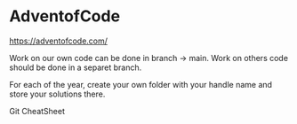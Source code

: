 # AdventofCode

https://adventofcode.com/

Work on our own code can be done in branch -> main.
Work on others code should be done in a separet branch.


For each of the year, create your own folder with your handle name and store your solutions there.


Git CheatSheet
